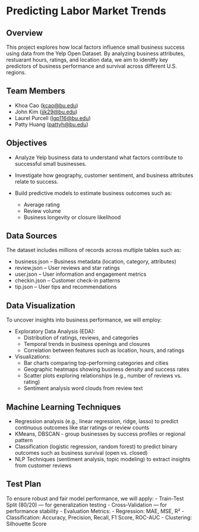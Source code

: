# Predicting Labor Market Trends

## Overview

This project explores how local factors influence small business success using data from the Yelp Open Dataset. By analyzing business attributes, restuarant hours, ratings, and location data, we aim to idenitfy key predictors of business performance and survival across different U.S. regions. 

## Team Members

- Khoa Cao (kcao@bu.edu)
- John Kim (jjk29@bu.edu)
- Laurel Purcell (lgp116@bu.edu)
- Patty Huang (pattyh@bu.edu)

## Objectives

- Analyze Yelp business data to understand what factors contribute to successful small businesses.

- Investigate how geography, customer sentiment, and business attributes relate to success.

- Build predictive models to estimate business outcomes such as:
    - Average rating
    - Review volume
    - Business longevity or closure likelihood

## Data Sources

The dataset includes millions of records across multiple tables such as:
- business.json – Business metadata (location, category, attributes)
- review.json – User reviews and star ratings
- user.json – User information and engagement metrics
- checkin.json – Customer check-in patterns
- tip.json – User tips and recommendations

## Data Visualization

To uncover insights into business performance, we will employ:

- Exploratory Data Analysis (EDA):
    - Distribution of ratings, reviews, and categories
    - Temporal trends in business openings and closures
    - Correlation between features such as location, hours, and ratings
- Visualizations:
    - Bar charts comparing top-performing categories and cities
    - Geographic heatmaps showing business density and success rates
    - Scatter plots exploring relationships (e.g., number of reviews vs. rating)
    - Sentiment analysis word clouds from review text

## Machine Learning Techniques

- Regression analysis (e.g., linear regression, ridge, lasso) to predict continuous outcomes like star ratings or review counts
- KMeans, DBSCAN - group businesses by success profiles or regional pattern
- Classification (logistic regression, random forest) to predict binary outcomes such as business survival (open vs. closed)
- NLP Techniques (sentiment analysis, topic modeling) to extract insights from customer reviews 

## Test Plan

To ensure robust and fair model performance, we will apply:
    - Train-Test Split (80/20) — for generalization testing
    - Cross-Validation — for performance stability
    - Evaluation Metrics:
        - Regression: MAE, MSE, R²
        - Classification: Accuracy, Precision, Recall, F1 Score, ROC-AUC
        - Clustering: Silhouette Score

